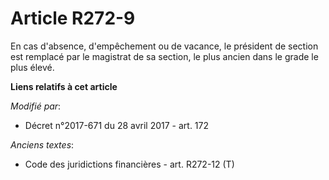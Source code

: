 # Article R272-9

En cas d'absence, d'empêchement ou de vacance, le président de section est remplacé par le magistrat de sa section, le plus
ancien dans le grade le plus élevé.

**Liens relatifs à cet article**

_Modifié par_:

  - Décret n°2017-671 du 28 avril 2017 - art. 172

_Anciens textes_:

  - Code des juridictions financières - art. R272-12 (T)
